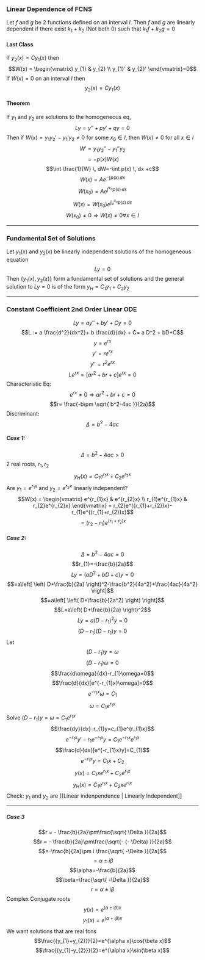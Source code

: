 ### Linear Dependence of FCNS
Let $f$ and $g$ be 2 functions defined on an interval $I$. Then $f$ and $g$ are linearly dependent if there exist $k_{1}+k_{2}$ (Not both 0) such that $k_{1}f+k_{2}g=0$

#### Last Class
If $y_{2}(x)=Cy_{1}(x)$ then
$$W(x) = \begin{vmatrix}
y_{1} & y_{2} \\
y_{1}' & y_{2}'
\end{vmatrix}=0$$
If $W(x)=0$ on an interval $I$ then
$$y_{2}(x)=Cy_{1}(x)$$

#### Theorem
If $y_{1}$ and $y_{2}$ are solutions to the homogeneous eq,
$$Ly=y'' + py'+qy=0$$
Then if $W(x) = y_{1}y_{2}'-y_{1}'y_{2}\neq 0$ for some $x_{0} \in I$, then $W(x) \neq 0$ for all $x \in I$
$$W'=y_{1}y_{2}''-y_{1}''y_{2}$$
$$=-p(x)W(x)$$
$$\int \frac{1}{W} \, dW=-\int p(x) \, dx +c$$
$$W(x) = Ae^{-\int p(x) \, dx }$$
$$W(x_{0})=Ae^{\int^{x_{0}} p(s)  \, ds }$$
$$W(x)=W(x_{0})e^{\int_{x}^{x_{0}} p(s) \, ds } $$
$$W(x_{0})\neq 0 \Rightarrow W(x) \neq 0 \forall x \in I$$
___
### Fundamental Set of Solutions
Let $y_{1}(x)$ and $y_{2}(x)$ be linearly independent solutions of the homogeneous equation
$$Ly=0$$
Then $\{y_{1}(x), y_{2}(x)\}$ form a fundamental set of solutions and the general solution to $Ly=0$ is of the form $y_{H}=C_{1}y_{1}+C_{2}y_{2}$

---
### Constant Coefficient 2nd Order Linear ODE
$$Ly = ay''+by'+Cy=0$$
$$L := a \frac{d^2}{dx^2}+ b \frac{d}{dx} + C= a D^2 + bD+C$$
$$y=e^{rx}$$
$$y'=r e^{rx}$$
$$y'' = r^2 e^{rx}$$
$$Le^{rx} = [ar^2+br+c]e^{rx}=0$$
Characteristic Eq:
$$e^{rx}\neq 0 \Rightarrow ar^2+br+c=0$$
$$r= \frac{-b\pm \sqrt{ b^2-4ac }}{2a}$$
Discriminant:
$$\Delta = b^2-4ac$$
##### Case 1:
$$\Delta=b^2-4ac>0$$
2 real roots, $r_{1}, r_{2}$
$$y_{H}(x)=C_{1}e^{r_{1}x}+C_{2}e^{r_{2}x}$$
Are $y_{1} = e^{r_{1}x}$ and $y_{2}=e^{r_{2}x}$ linearly independent?
$$W(x) = \begin{vmatrix}
e^{r_{1}x} & e^{r_{2}x} \\
r_{1}e^{r_{1}x}  &  r_{2}e^{r_{2}x}
\end{vmatrix} = r_{2}e^({r_{1}+r_{2})x}-r_{1}e^{(r_{1}+r_{2})x}$$
$$=(r_{2}-r_{1})e^{(r_{1}+r_{2})x}$$
##### Case 2:
$$\Delta = b^2-4ac=0$$
$$r_{1}=-\frac{b}{2a}$$
$$Ly = (aD^2+bD+c)y=0$$
$$=a\left[ \left( D+\frac{b}{2a} \right)^2-\frac{b^2}{4a^2}+\frac{4ac}{4a^2} \right]$$
$$=a\left[ \left( D+\frac{b}{2a^2} \right) \right]$$
$$L=a\left( D+\frac{b}{2a} \right)^2$$
$$Ly=a(D-r_{1})^2y=0$$
$$(D-r_{1})(D-r_{1})y=0$$
Let
$$(D-r_{1})y=\omega$$
$$(D-r_{1})\omega=0$$
$$\frac{d\omega}{dx}-r_{1}\omega=0$$
$$\frac{d}{dx}[e^{-r_{1}x}\omega]=0$$
$$e^{-r_{1}x}\omega=C_{1}$$
$$\omega=C_{1}e^{r_{1}x}$$
Solve $(D-r_{1})y=\omega=C_{1}e^{r_{1}x}$
$$\frac{dy}{dx}-r_{1}y=c_{1}e^{r_{1}x}$$
$$e^{-r_{1}x}y'-r_{1}e^{-r_{1}x}y=C_{1}e^{-r_{1}x}e^{r_{1}x}$$
$$\frac{d}{dx}[e^{-r_{1}x}y]=C_{1}$$
$$e^{-r_{1}x}y=C_{1}x+C_{2}$$
$$y(x)=C_{1}xe^{r_{1}x}+C_{2}e^{r_{1}x}$$
$$y_{H}(x) = C_{1}e^{r_{1}x}+C_{2}xe^{r_{1}x}$$
Check: $y_{1}$ and $y_{2}$ are [[Linear indenpendence | Linearly Independent]]

---

##### Case 3
$$r = - \frac{b}{2a}\pm\frac{\sqrt{ \Delta }}{2a}$$
$$r = - \frac{b}{2a}\pm\frac{\sqrt{- (- \Delta) }}{2a}$$
$$=-\frac{b}{2a}\pm i \frac{\sqrt{ -\Delta }}{2a}$$
$$=\alpha\pm i\beta$$
$$\alpha=-\frac{b}{2a}$$
$$\beta=\frac{\sqrt{ -\Delta }}{2a}$$
$$r=\alpha\pm i\beta$$
Complex Conjugate roots
$$y(x)=e^{(\alpha\pm i\beta )x}$$
$$y_{1}(x)=e^{(\alpha+ i\beta )x}$$
We want solutions that are real fcns
$$\frac{{y_{1}+y_{2}}}{2}=e^{\alpha x}\cos(\beta x)$$
$$\frac{{y_{1}-y_{2}}}{2}=e^{\alpha x}\sin(\beta x)$$